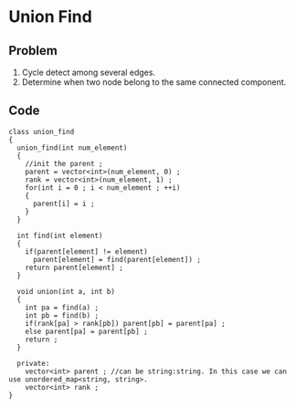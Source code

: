 # Union Find

## Problem
1. Cycle detect among several edges.
2. Determine when two node belong to the same connected component.

## Code
```
class union_find
{
  union_find(int num_element)
  {
    //init the parent ;
    parent = vector<int>(num_element, 0) ;
    rank = vector<int>(num_element, 1) ;
    for(int i = 0 ; i < num_element ; ++i)
    {
      parent[i] = i ;
    }
  }
  
  int find(int element)
  {
    if(parent[element] != element)
      parent[element] = find(parent[element]) ;
    return parent[element] ;
  }
  
  void union(int a, int b)
  {
    int pa = find(a) ;
    int pb = find(b) ;
    if(rank[pa] > rank[pb]) parent[pb] = parent[pa] ;
    else parent[pa] = parent[pb] ;
    return ;
  }
  
  private:
    vector<int> parent ; //can be string:string. In this case we can use unordered_map<string, string>. 
    vector<int> rank ;
}
```
